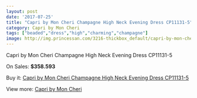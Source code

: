 ```yaml
---
layout: post
date: '2017-07-25'
title: "Capri by Mon Cheri Champagne High Neck Evening Dress CP11131-5"
category: Capri by Mon Cheri
tags: ["beaded","dress","high","charming","champagne"]
image: http://img.princessan.com/3216-thickbox_default/capri-by-mon-cheri-champagne-high-neck-evening-dress-cp11131-5.jpg
---
```

Capri by Mon Cheri Champagne High Neck Evening Dress CP11131-5

On Sales: **$358.593**
<a href="https://www.princessan.com/en/capri-by-mon-cheri/1478-capri-by-mon-cheri-champagne-high-neck-evening-dress-cp11131-5.html"><amp-img layout="responsive" width="600" height="600" src="//img.princessan.com/3216-thickbox_default/capri-by-mon-cheri-champagne-high-neck-evening-dress-cp11131-5.jpg" alt="Capri by Mon Cheri Champagne High Neck Evening Dress CP11131-5 0" /></a>
<a href="https://www.princessan.com/en/capri-by-mon-cheri/1478-capri-by-mon-cheri-champagne-high-neck-evening-dress-cp11131-5.html"><amp-img layout="responsive" width="600" height="600" src="//img.princessan.com/3217-thickbox_default/capri-by-mon-cheri-champagne-high-neck-evening-dress-cp11131-5.jpg" alt="Capri by Mon Cheri Champagne High Neck Evening Dress CP11131-5 1" /></a>

Buy it: [Capri by Mon Cheri Champagne High Neck Evening Dress CP11131-5](https://www.princessan.com/en/capri-by-mon-cheri/1478-capri-by-mon-cheri-champagne-high-neck-evening-dress-cp11131-5.html "Capri by Mon Cheri Champagne High Neck Evening Dress CP11131-5")

View more: [Capri by Mon Cheri](https://www.princessan.com/en/13-capri-by-mon-cheri "Capri by Mon Cheri")